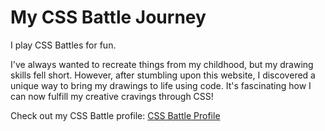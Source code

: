 # My CSS Battle Journey

I play CSS Battles for fun. 

I've always wanted to recreate things from my childhood, but my drawing skills fell short. However, after stumbling upon this website, I discovered a unique way to bring my drawings to life using code. It's fascinating how I can now fulfill my creative cravings through CSS!

Check out my CSS Battle profile: [CSS Battle Profile](https://cssbattle.dev/player/kishoreganesh)
